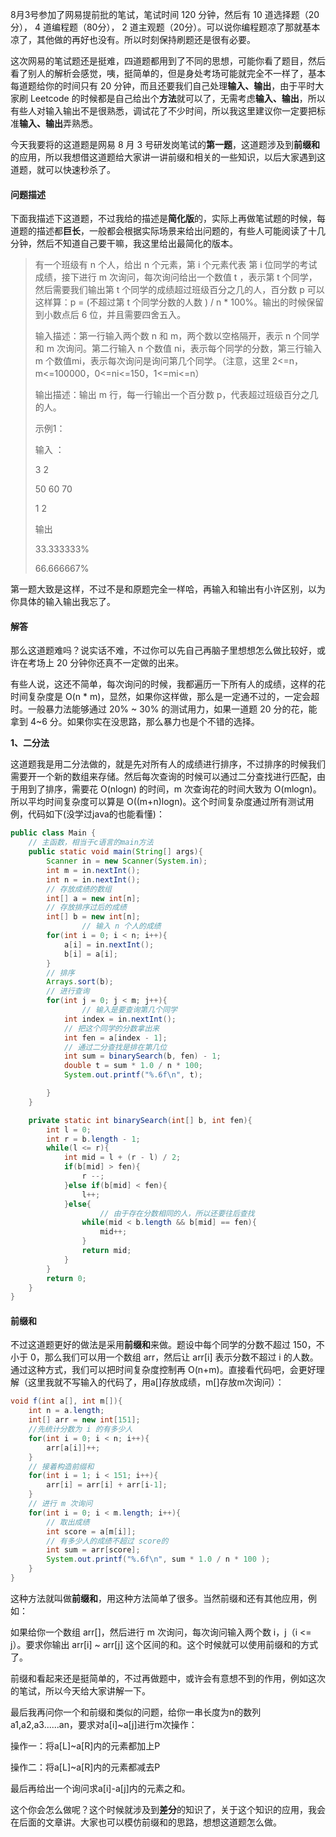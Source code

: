 8月3号参加了网易提前批的笔试，笔试时间 120 分钟，然后有 10 道选择题（20分）， 4 道编程题（80分）， 2 道主观题（20分）。可以说你编程题凉了那就基本凉了，其他做的再好也没有。所以时刻保持刷题还是很有必要。



这次网易的笔试题还是挺难，四道题都用到了不同的思想，可能你看了题目，然后看了别人的解析会感觉，咦，挺简单的，但是身处考场可能就完全不一样了，基本每道题给你的时间只有 20 分钟，而且还要我们自己处理**输入、输出**，由于平时大家刷 Leetcode 的时候都是自己给出个**方法**就可以了，无需考虑**输入、输出**，所以有些人对输入输出不是很熟悉，调试花了不少时间，所以我这里建议你一定要把标准**输入、输出**弄熟悉。

今天我要将的这道题是网易 8 月 3 号研发岗笔试的**第一题**，这道题涉及到**前缀和**的应用，所以我想借这道题给大家讲一讲前缀和相关的一些知识，以后大家遇到这道题，就可以快速秒杀了。

#### 问题描述

下面我描述下这道题，不过我给的描述是**简化版**的，实际上再做笔试题的时候，每道题的描述都**巨长**，一般都会根据实际场景来给出问题的，有些人可能阅读了十几分钟，然后不知道自己要干嘛，我这里给出最简化的版本。



> 有一个班级有 n 个人，给出 n 个元素，第 i 个元素代表 第 i 位同学的考试成绩，接下进行 m 次询问，每次询问给出一个数值 t ，表示第 t 个同学，然后需要我们输出第 t 个同学的成绩超过班级百分之几的人，百分数 p 可以这样算：p = (不超过第 t 个同学分数的人数 ) / n * 100%。输出的时候保留到小数点后 6 位，并且需要四舍五入。
>
> 输入描述：第一行输入两个数 n 和 m，两个数以空格隔开，表示 n 个同学和 m 次询问。第二行输入 n 个数值 ni，表示每个同学的分数，第三行输入 m 个数值mi，表示每次询问是询问第几个同学。（注意，这里 2<=n，m<=100000，0<=ni<=150，1<=mi<=n）
>
> 输出描述：输出 m 行，每一行输出一个百分数 p，代表超过班级百分之几的人。   
>
> 示例1：
>
> 输入 ：
>
> 3  2
>
> 50 60 70
>
> 1  2
>
> 输出
>
> 33.333333%
>
> 66.666667%



第一题大致是这样，不过不是和原题完全一样哈，再输入和输出有小许区别，以为你具体的输入输出我忘了。

#### 解答



那么这道题难吗？说实话不难，不过你可以先自己再脑子里想想怎么做比较好，或许在考场上 20 分钟你还真不一定做的出来。

有些人说，这还不简单，每次询问的时候，我都遍历一下所有人的成绩，这样的花时间复杂度是 O(n * m)，显然，如果你这样做，那么是一定通不过的，一定会超时。一般暴力法能够通过 20% ~ 30% 的测试用力，如果一道题 20 分的花，能拿到 4~6 分。如果你实在没思路，那么暴力也是个不错的选择。



**1、二分法**

这道题我是用二分法做的，就是先对所有人的成绩进行排序，不过排序的时候我们需要开一个新的数组来存储。然后每次查询的时候可以通过二分查找进行匹配，由于用到了排序，需要花 O(nlogn) 的时间，m 次查询花的时间大致为 O(mlogn)。所以平均时间复杂度可以算是 O((m+n)logn)。这个时间复杂度通过所有测试用例，代码如下(没学过java的也能看懂)：

```java
public class Main {
	// 主函数，相当于c语言的main方法
    public static void main(String[] args){
        Scanner in = new Scanner(System.in);
        int m = in.nextInt();
        int n = in.nextInt();
        // 存放成绩的数组
        int[] a = new int[n];
        // 存放排序过后的成绩
        int[] b = new int[n];
				// 输入 n 个人的成绩
        for(int i = 0; i < n; i++){
            a[i] = in.nextInt();
            b[i] = a[i];
        }
        // 排序
        Arrays.sort(b);
        // 进行查询
        for(int j = 0; j < m; j++){
        		// 输入是要查询第几个同学
            int index = in.nextInt();
            // 把这个同学的分数拿出来
            int fen = a[index - 1];
            // 通过二分查找是排在第几位
            int sum = binarySearch(b, fen) - 1;
            double t = sum * 1.0 / n * 100;
            System.out.printf("%.6f\n", t);

        }
    }

    private static int binarySearch(int[] b, int fen){
        int l = 0;
        int r = b.length - 1;
        while(l <= r){
            int mid = l + (r - l) / 2;
            if(b[mid] > fen){
                r --;
            }else if(b[mid] < fen){
                l++;
            }else{
            		// 由于存在分数相同的人，所以还要往后查找
                while(mid < b.length && b[mid] == fen){
                    mid++;
                }
                return mid;
            }
        }
        return 0;
    }
}
```

#### 前缀和

不过这道题更好的做法是采用**前缀和**来做。题设中每个同学的分数不超过 150，不小于 0，那么我们可以用一个数组 arr，然后让 arr[i] 表示分数不超过 i 的人数。通过这种方式，我们可以把时间复杂度控制再 O(n+m)。直接看代码吧，会更好理解（这里我就不写输入的代码了，用a[]存放成绩，m[]存放m次询问）：

```java
void f(int a[], int m[]){
    int n = a.length;
    int[] arr = new int[151];
    //先统计分数为 i 的有多少人
    for(int i = 0; i < n; i++){
        arr[a[i]]++;
    }
    // 接着构造前缀和
    for(int i = 1; i < 151; i++){
        arr[i] = arr[i] + arr[i-1];
    }
    // 进行 m 次询问
    for(int i = 0; i < m.length; i++){
        // 取出成绩
        int score = a[m[i]];
        // 有多少人的成绩不超过 score的
        int sum = arr[score];
        System.out.printf("%.6f\n", sum * 1.0 / n * 100 );
    }
}
```

这种方法就叫做**前缀和**，用这种方法简单了很多。当然前缀和还有其他应用，例如：

如果给你一个数组 arr[]，然后进行 m 次询问，每次询问输入两个数 i，j（i <= j）。要求你输出 arr[i] ~ arr[j] 这个区间的和。这个时候就可以使用前缀和的方式了。



前缀和看起来还是挺简单的，不过再做题中，或许会有意想不到的作用，例如这次的笔试，所以今天给大家讲解一下。



最后我再问你一个和前缀和类似的问题，给你一串长度为n的数列a1,a2,a3......an，要求对a[i]~a[j]进行m次操作：

操作一：将a[L]~a[R]内的元素都加上P

操作二：将a[L]~a[R]内的元素都减去P

最后再给出一个询问求a[i]-a[j]内的元素之和。



这个你会怎么做呢？这个时候就涉及到**差分**的知识了，关于这个知识的应用，我会在后面的文章讲。大家也可以模仿前缀和的思路，想想这道题怎么做。

